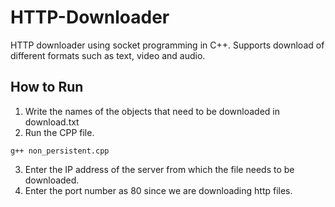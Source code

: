 # HTTP-Downloader
HTTP downloader using socket programming in C++. Supports download of different formats such as text, video and audio.

## How to Run
1) Write the names of the objects that need to be downloaded
in download.txt
2) Run the CPP file.
```
g++ non_persistent.cpp
```
3) Enter the IP address of the server from which the file needs
to be downloaded.
4) Enter the port number as 80 since we are downloading http
files.
